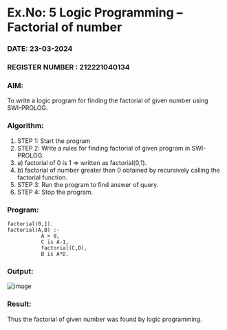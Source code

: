 # Ex.No: 5   Logic Programming – Factorial of number   
### DATE:  23-03-2024                                                                         
### REGISTER NUMBER : 212221040134
### AIM: 
To  write  a logic program for finding the factorial of given number using SWI-PROLOG. 
### Algorithm:
1. STEP 1: Start the program
2. STEP 2:  Write a rules for finding factorial of given program in SWI-PROLOG.
3.   a)	factorial of 0 is 1 => written as factorial(0,1).
4.   b)	factorial of number greater than 0 obtained by recursively calling the factorial    function.
5. STEP 3: Run the program  to find answer of  query.
6. STEP 4: Stop the program.

### Program:
```
factorial(0,1).
factorial(A,B) :-  
           A > 0, 
           C is A-1,
           factorial(C,D),
           B is A*D.
```


### Output:
![image](https://github.com/Vijayalakshmi230/AI_Lab_2023-24/assets/127175503/b2d35e7f-faa4-4534-94cd-21ee80aec276)



### Result:
Thus the factorial of given number was found by logic programming. 
